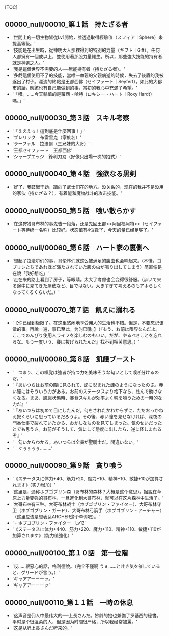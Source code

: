 # 

[TOC]

## 00000_null/00010_第１話　持たざる者

- '世間上的一切生物皆從Lv1開始，並透過取得經驗值（スフィア｜Sphere）來提高等級。'
- '技能是在出生時，從神明大人那裡得到的特別的力量（ギフト｜Gift）。任何人都擁有一個或以上，並使用著那股力量維生。所以，那些強大技能的持有者就是神選之人。'
- '我是這個世界不需要的人──無能持有者（持たざる者）。'
- '多虧這個使用不了的技能，當唯一血親的父親病逝的時候，失去了後盾的我被逐出了村子。漂流的終點是王都西佛（セイファート｜Seyfert）。如此的大都市的話，應該也有自己能做到的事，當初的我心中充滿了希望。'
- '「嘖。……今天輪值的是蘿西・哈特（ロキシー・ハート｜Roxy Hardt）嗎。」'


## 00000_null/00030_第３話　スキル考察

- '「えええっ！這到底是什麼回事！」'
- 'ブレリック　布雷里克（家族名）'
- 'ラーファル　拉法爾（三兄妹的大哥）'
- '王都セイファート　王都西佛'
- 'シャープエッジ　鋒利刀刃（好像只出場一次的招式）'


## 00000_null/00040_第４話　強欲なる黒剣

- '好了，我鼓起干劲，踏向了武士们在的地方。没关系的，现在的我并不是没用的家伙（持たざる？），有着能和魔物战斗的攻击技能。'


## 00000_null/00050_第５話　喰い散らかす

- '在这狩猎哥布林的事先告一段落，还是先回王都<<阿里福阿特>>（セイファート等待统一名称）比较好。状态值有4位數了，今天的量已经足够了。'


## 00000_null/00060_第６話　ハート家の裏側へ

- '想起了拉法尔们的事，哥伦林们就这么被满足的腹虫也会响起来。（不懂，ゴブリンたちであれほど満たされていた腹の虫が鳴り出してしまう）简直像是在說「我好想吃」'
- '走在来的路上看到了房子，等眼睛。太大了考虑也会变得很舒服。（歩いて来る途中に見てきた屋敷など、目ではない。大きすぎて考えるのもアホらしくなってくるくらいだ。）'


## 00000_null/00070_第７話　飢えに溺れる

- '【你已经到极限了。在这里悠闲地享受佣人的生活也不错。但是，不要忘记该做的事。再說一遍，事已至此，为时已晚。】（『もう、お前は限界なんだよ。ここでのんびり使用人ライフを楽しむのもいい。だが、やるべきことを忘れるな。もう一度いう、賽は投げられたんだ』找不到相关意思。）'


## 00000_null/00080_第８話　飢餓ブースト

- '　つまり、この嗅覚は強者が持つ力を美味そうな匂いとして嗅ぎ分けるのだ。'
- '『あいつらはお前の瞳に見られて、蛇に睨まれた蛙のようになったのさ。赤い瞳にはそういう力がある。お前のステータスより格下なら、怯んで動けなくなる。まあ、飢餓状態時、暴食スキルが効率よく魂を喰うための一時的な力だ』'
- '『あいつらは初めて目にしたんだ。何をされたかわからずに、ただおっかねえ奴くらいに思っているだろうよ。その後、赤い瞳を見せなければ、深夜の門番仕事で疲れていたから、おかしなものを見てしまった。気のせいだったとでも思うさ。お前がそうして、気にして態度に出したら、逆に怪しまれるぞ』'
- '　匂いからわかる。あいつらは全員が聖騎士だ。間違いない。'
- '　ぐぅぅぅぅ………'


## 00000_null/00090_第９話　貪り喰う

- '《ステータスに体力+40、筋力+20、魔力+10、精神+10、敏捷+10が加算されます》（实力增加）'
- '这里是，通称ホブゴブリン森（哥布林的森林？大概是这个意思）。据說在草原上力量变強的哥布林，一旦進化到大哥布林，就可以在这片森林中生活了。'
- '大哥布林有三种。大哥布林战士（ホブゴブリン・ファイター）、大哥布林守卫（ホブゴブリン・ガード）、大哥布林弓箭手（ホブゴブリン・アーチャー）（这里应该是想表达ARCHER这个单词吧）。'
- '・ホブゴブリン・ファイター　Lv12'
- '《ステータスに体力+440、筋力+220、魔力+110、精神+110、敏捷+110が加算されます》（能力值強化）'


## 00000_null/00100_第１０話　第一位階

- '哎……很惡心的話，格利德說。（完全不懂啊 うぇ……と吐き気を催していると、グリードが言う。）'
- 'ギャアアーーーッ。'
- 'ギャアアーーーッ'


## 00000_null/00110_第１１話　一時の休息

- '这声音是佣人中最伟大的──上長さんだ。妙龄的她也兼備了罗基西的秘書。平时是个很溫柔的人，但是因为时間很严格，所以我经常被罵。'
- '这是从听上長さんだ听来的。'
